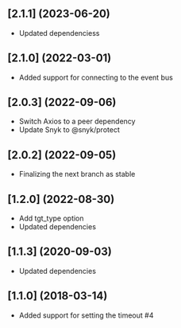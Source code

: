 ## [2.1.1] (2023-06-20)
- Updated dependenciess

## [2.1.0] (2022-03-01)
- Added support for connecting to the event bus

## [2.0.3] (2022-09-06)
- Switch Axios to a peer dependency
- Update Snyk to @snyk/protect

## [2.0.2] (2022-09-05)
- Finalizing the next branch as stable

## [1.2.0] (2022-08-30)
- Add tgt_type option
- Updated dependencies

## [1.1.3] (2020-09-03)
- Updated dependencies

## [1.1.0] (2018-03-14)
- Added support for setting the timeout #4
